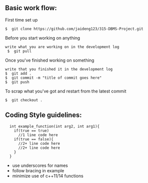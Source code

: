 ## Basic work flow:
  
  First time set up
  
    $  git clone https://github.com/jaideng123/315-DBMS-Project.git
    
  Before you start working on anything
  
    write what you are working on in the development log
     $  git pull
    
  Once you've finished working on something
  
    write that you finished it in the development log
    $  git add .
    $  git commit -m "title of commit goes here"
    $  git push
    
  To scrap what you've got and restart from the latest commit
  
    $  git checkout .

## Coding Style guidelines:
```
  int example_function(int arg2, int arg1){
    if(true == true)
      //1 line code here
    if(true == false){
      //2+ line code here
      //2+ line code here
    }
  }
```
* use underscores for names
* follow bracing in example
* minimize use of c++11/14 functions
